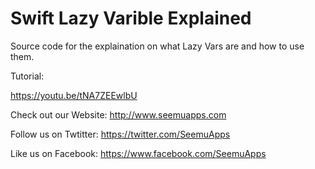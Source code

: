 Swift Lazy Varible Explained
==============================

Source code for the explaination on what Lazy Vars are and how to use them.

Tutorial:

https://youtu.be/tNA7ZEEwlbU


Check out our Website: http://www.seemuapps.com

Follow us on Twtitter: https://twitter.com/SeemuApps

Like us on Facebook: https://www.facebook.com/SeemuApps
